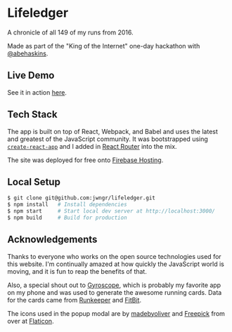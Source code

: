 # Lifeledger

A chronicle of all 149 of my runs from 2016.

Made as part of the "King of the Internet" one-day hackathon with
[@abehaskins](https://github.com/abehaskins).


## Live Demo

See it in action [here](https://jwngr-5cb4b.firebaseapp.com/).


## Tech Stack

The app is built on top of React, Webpack, and Babel and uses the latest and greatest of the
JavaScript community. It was bootstrapped using
[`create-react-app`](https://github.com/facebookincubator/create-react-app) and I added in
[React Router](https://reacttraining.com/react-router/) into the mix.

The site was deployed for free onto [Firebase Hosting](https://firebase.google.com/docs/hosting/).

## Local Setup

```bash
$ git clone git@github.com:jwngr/lifeledger.git
$ npm install   # Install dependencies
$ npm start     # Start local dev server at http://localhost:3000/
$ npm build     # Build for production
```

## Acknowledgements

Thanks to everyone who works on the open source technologies used for this website. I'm continually
amazed at how quickly the JavaScript world is moving, and it is fun to reap the benefits of that.

Also, a special shout out to [Gyroscope](https://gyrosco.pe/), which is probably my favorite app on
my phone and was used to generate the awesome running cards. Data for the cards came from
[Runkeeper](https://runkeeper.com/) and [FitBit](https://www.fitbit.com/).

The icons used in the popup modal are by
[madebyoliver](http://www.flaticon.com/authors/madebyoliver) and
[Freepick](http://www.flaticon.com/authors/freepik) from over at
[Flaticon](http://www.flaticon.com).
